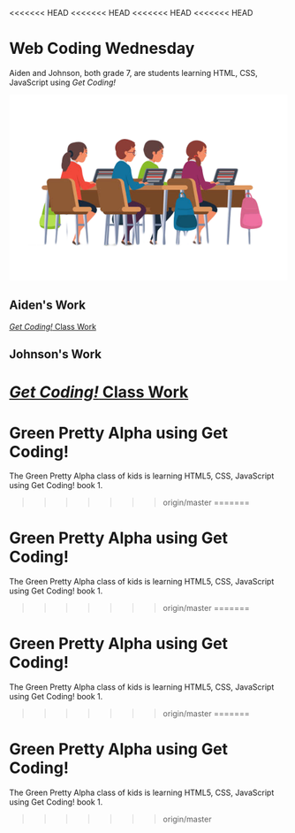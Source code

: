 <<<<<<< HEAD
<<<<<<< HEAD
<<<<<<< HEAD
<<<<<<< HEAD
# Web Coding Wednesday

Aiden and Johnson, both grade 7,  are students learning HTML, CSS, JavaScript using *Get Coding!*

![Pupils in classroom flat illustration. Children sitting at desks. University, college education. Students using laptops. Boys and girls cartoon characters wearing uniform. Classmates at lesson, class](istockphoto-1144461763-612x612.png)

## Aiden's Work

[*Get Coding!* Class Work](./aiden)

## Johnson's Work

[*Get Coding!* Class Work](./johnson)
=======
# Green Pretty Alpha using Get Coding!

The Green Pretty Alpha class of kids is learning HTML5, CSS, JavaScript using Get Coding! book 1.
>>>>>>> origin/master
=======
# Green Pretty Alpha using Get Coding!

The Green Pretty Alpha class of kids is learning HTML5, CSS, JavaScript using Get Coding! book 1.
>>>>>>> origin/master
=======
# Green Pretty Alpha using Get Coding!

The Green Pretty Alpha class of kids is learning HTML5, CSS, JavaScript using Get Coding! book 1.
>>>>>>> origin/master
=======
# Green Pretty Alpha using Get Coding!

The Green Pretty Alpha class of kids is learning HTML5, CSS, JavaScript using Get Coding! book 1.
>>>>>>> origin/master
